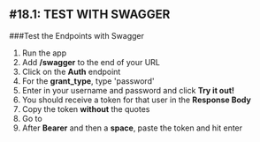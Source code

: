 #18.1: TEST WITH SWAGGER
---
###Test the Endpoints with Swagger
1. Run the app
2. Add **/swagger** to the end of your URL
3. Click on the **Auth** endpoint
4. For the **grant_type**, type 'password'
5. Enter in your username and password and click **Try it out!**
6. You should receive a token for that user in the **Response Body**
7. Copy the token **without** the quotes
8. Go to 
9. After **Bearer** and then a **space**, paste the token and hit enter
